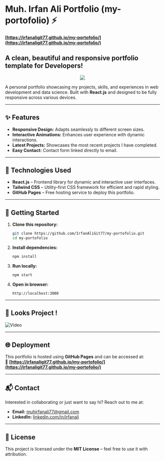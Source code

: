 # Muh. Irfan Ali Portfolio (my-portofolio) ⚡️ 
**[https://irfanaligit77.github.io/my-portofolio/](https://irfanaligit77.github.io/my-portofolio/)**

## A clean, beautiful and responsive portfolio template for Developers!


<p align="center">
  <kbd>
<img src="https://github.com/user-attachments/assets/45688fa1-4e7a-4805-bf8b-aafef1316a93"></img>
  </kbd>
</p>


A personal portfolio showcasing my projects, skills, and experiences in web development and data science. Built with **React.js** and designed to be fully responsive across various devices.  

---

## ✨ Features  
- **Responsive Design:** Adapts seamlessly to different screen sizes.  
- **Interactive Animations:** Enhances user experience with dynamic interactions.  
- **Latest Projects:** Showcases the most recent projects I have completed.  
- **Easy Contact:** Contact form linked directly to email.  

---

## 🔧 Technologies Used  
- **React.js** – Frontend library for dynamic and interactive user interfaces.  
- **Tailwind CSS** – Utility-first CSS framework for efficient and rapid styling.  
- **GitHub Pages** – Free hosting service to deploy this portfolio.  

---

## 🚀 Getting Started  
1. **Clone this repository:**  
    ```bash
    git clone https://github.com/IrfanAliGit77/my-portofolio.git
    cd my-portofolio
    ```
2. **Install dependencies:**  
    ```bash
    npm install
    ```
3. **Run locally:**  
    ```bash
    npm start
    ```
4. **Open in browser:**  
    ```
    http://localhost:3000
    ```

---

## 📸 Looks Project !  
![Video](https://github.com/user-attachments/assets/45688fa1-4e7a-4805-bf8b-aafef1316a93)  

---

## 🌐 Deployment  
This portfolio is hosted using **GitHub Pages** and can be accessed at:  
🔗 **[https://irfanaligit77.github.io/my-portofolio/](https://irfanaligit77.github.io/my-portofolio/)**  

---

## 📬 Contact  
Interested in collaborating or just want to say hi? Reach out to me at:  
- **Email:** [muhirfanali77@gmail.com](mailto:muhirfanali77@gmail.com)  
- **LinkedIn:** [linkedin.com/in/irfanali](https://linkedin.com/in/irfanali)  

---

## 📄 License  
This project is licensed under the **MIT License** – feel free to use it with attribution.  